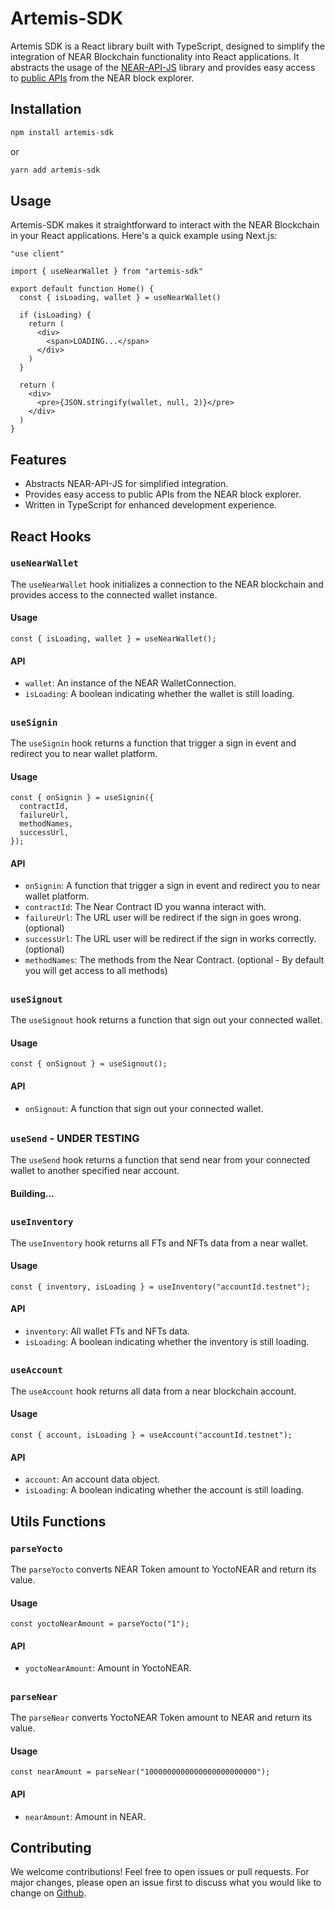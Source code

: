 # Artemis-SDK

Artemis SDK is a React library built with TypeScript, designed to simplify the integration of NEAR Blockchain functionality into React applications. It abstracts the usage of the [NEAR-API-JS](https://docs.near.org/tools/near-api-js/quick-reference#what-is-near-api-js) library and provides easy access to [public APIs](https://api.nearblocks.io/api-docs/) from the NEAR block explorer.

## Installation

```bash
npm install artemis-sdk
```

or

```bash
yarn add artemis-sdk
```

## Usage

Artemis-SDK makes it straightforward to interact with the NEAR Blockchain in your React applications. Here's a quick example using Next.js:

```tsx
"use client"

import { useNearWallet } from "artemis-sdk"

export default function Home() {
  const { isLoading, wallet } = useNearWallet()

  if (isLoading) {
    return (
      <div>
        <span>LOADING...</span>
      </div>
    )
  }

  return (
    <div>
      <pre>{JSON.stringify(wallet, null, 2)}</pre>
    </div>
  )
}
```

## Features

- Abstracts NEAR-API-JS for simplified integration.
- Provides easy access to public APIs from the NEAR block explorer.
- Written in TypeScript for enhanced development experience.

## React Hooks

### `useNearWallet`

The `useNearWallet` hook initializes a connection to the NEAR blockchain and provides access to the connected wallet instance.

#### Usage

```tsx
const { isLoading, wallet } = useNearWallet();
```

#### API

- `wallet`: An instance of the NEAR WalletConnection.
- `isLoading`: A boolean indicating whether the wallet is still loading.

<!-- To add a separator line -->
##
<!-- To add a separator line -->

### `useSignin`

The `useSignin` hook returns a function that trigger a sign in event and redirect you to near wallet platform.

#### Usage

```tsx
const { onSignin } = useSignin({
  contractId,
  failureUrl,
  methodNames,
  successUrl,
});
```

#### API

- `onSignin`: A function that trigger a sign in event and redirect you to near wallet platform.
- `contractId`: The Near Contract ID you wanna interact with.
- `failureUrl`: The URL user will be redirect if the sign in goes wrong. (optional)
- `successUrl`: The URL user will be redirect if the sign in works correctly. (optional)
- `methodNames`: The methods from the Near Contract. (optional - By default you will get access to all methods)

<!-- To add a separator line -->
##
<!-- To add a separator line -->

### `useSignout`

The `useSignout` hook returns a function that sign out your connected wallet.

#### Usage

```tsx
const { onSignout } = useSignout();
```

#### API

- `onSignout`: A function that sign out your connected wallet.

<!-- To add a separator line -->
##
<!-- To add a separator line -->

### `useSend` - UNDER TESTING

The `useSend` hook returns a function that send near from your connected wallet to another specified near account.

#### Building...

<!-- To add a separator line -->
##
<!-- To add a separator line -->

### `useInventory`

The `useInventory` hook returns all FTs and NFTs data from a near wallet.

#### Usage

```tsx
const { inventory, isLoading } = useInventory("accountId.testnet");
```

#### API

- `inventory`: All wallet FTs and NFTs data.
- `isLoading`: A boolean indicating whether the inventory is still loading.

<!-- To add a separator line -->
##
<!-- To add a separator line -->

### `useAccount`

The `useAccount` hook returns all data from a near blockchain account.

#### Usage

```tsx
const { account, isLoading } = useAccount("accountId.testnet");
```

#### API

- `account`: An account data object.
- `isLoading`: A boolean indicating whether the account is still loading.

<!-- To add a separator line -->
##
<!-- To add a separator line -->

## Utils Functions

### `parseYocto`

The `parseYocto` converts NEAR Token amount to YoctoNEAR and return its value.

#### Usage

```tsx
const yoctoNearAmount = parseYocto("1");
```

#### API

- `yoctoNearAmount`: Amount in YoctoNEAR.

<!-- To add a separator line -->
##
<!-- To add a separator line -->

### `parseNear`

The `parseNear` converts YoctoNEAR Token amount to NEAR and return its value.

#### Usage

```tsx
const nearAmount = parseNear("1000000000000000000000000");
```

#### API

- `nearAmount`: Amount in NEAR.

<!-- To add a separator line -->
##
<!-- To add a separator line -->


## Contributing

We welcome contributions! Feel free to open issues or pull requests. For major changes, please open an issue first to discuss what you would like to change on [Github](https://github.com/RamboGj/artemis).